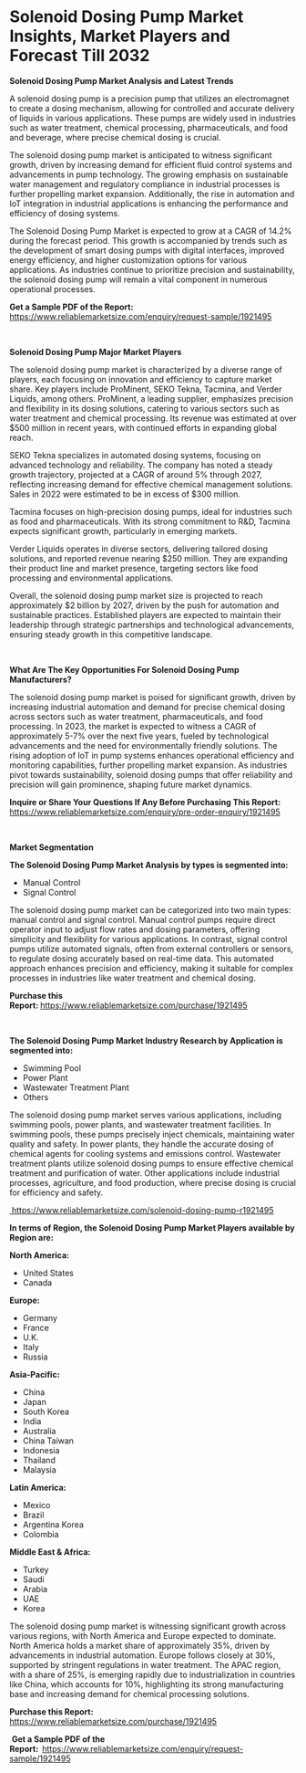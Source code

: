 <p><h1>Solenoid Dosing Pump Market Insights, Market Players and Forecast Till 2032</h1></p><p><strong>Solenoid Dosing Pump Market Analysis and Latest Trends</strong></p>
<p><p>A solenoid dosing pump is a precision pump that utilizes an electromagnet to create a dosing mechanism, allowing for controlled and accurate delivery of liquids in various applications. These pumps are widely used in industries such as water treatment, chemical processing, pharmaceuticals, and food and beverage, where precise chemical dosing is crucial.</p><p>The solenoid dosing pump market is anticipated to witness significant growth, driven by increasing demand for efficient fluid control systems and advancements in pump technology. The growing emphasis on sustainable water management and regulatory compliance in industrial processes is further propelling market expansion. Additionally, the rise in automation and IoT integration in industrial applications is enhancing the performance and efficiency of dosing systems.</p><p>The Solenoid Dosing Pump Market is expected to grow at a CAGR of 14.2% during the forecast period. This growth is accompanied by trends such as the development of smart dosing pumps with digital interfaces, improved energy efficiency, and higher customization options for various applications. As industries continue to prioritize precision and sustainability, the solenoid dosing pump will remain a vital component in numerous operational processes.</p></p>
<p><strong>Get a Sample PDF of the Report:&nbsp;</strong> <a href="https://www.reliablemarketsize.com/enquiry/request-sample/1921495?utm_campaign=3064&utm_medium=2&utm_source=Github&utm_content=ia&utm_term=16042025&utm_id=solenoid-dosing-pump">https://www.reliablemarketsize.com/enquiry/request-sample/1921495</a></p>
<p>&nbsp;</p>
<p><strong>Solenoid Dosing Pump Major Market Players</strong></p>
<p><p>The solenoid dosing pump market is characterized by a diverse range of players, each focusing on innovation and efficiency to capture market share. Key players include ProMinent, SEKO Tekna, Tacmina, and Verder Liquids, among others. ProMinent, a leading supplier, emphasizes precision and flexibility in its dosing solutions, catering to various sectors such as water treatment and chemical processing. Its revenue was estimated at over $500 million in recent years, with continued efforts in expanding global reach.</p><p>SEKO Tekna specializes in automated dosing systems, focusing on advanced technology and reliability. The company has noted a steady growth trajectory, projected at a CAGR of around 5% through 2027, reflecting increasing demand for effective chemical management solutions. Sales in 2022 were estimated to be in excess of $300 million.</p><p>Tacmina focuses on high-precision dosing pumps, ideal for industries such as food and pharmaceuticals. With its strong commitment to R&D, Tacmina expects significant growth, particularly in emerging markets. </p><p>Verder Liquids operates in diverse sectors, delivering tailored dosing solutions, and reported revenue nearing $250 million. They are expanding their product line and market presence, targeting sectors like food processing and environmental applications.</p><p>Overall, the solenoid dosing pump market size is projected to reach approximately $2 billion by 2027, driven by the push for automation and sustainable practices. Established players are expected to maintain their leadership through strategic partnerships and technological advancements, ensuring steady growth in this competitive landscape.</p></p>
<p>&nbsp;</p>
<p><strong>What Are The Key Opportunities For Solenoid Dosing Pump Manufacturers?</strong></p>
<p><p>The solenoid dosing pump market is poised for significant growth, driven by increasing industrial automation and demand for precise chemical dosing across sectors such as water treatment, pharmaceuticals, and food processing. In 2023, the market is expected to witness a CAGR of approximately 5-7% over the next five years, fueled by technological advancements and the need for environmentally friendly solutions. The rising adoption of IoT in pump systems enhances operational efficiency and monitoring capabilities, further propelling market expansion. As industries pivot towards sustainability, solenoid dosing pumps that offer reliability and precision will gain prominence, shaping future market dynamics.</p></p>
<p><strong>Inquire or Share Your Questions If Any Before Purchasing This Report:</strong> <a href="https://www.reliablemarketsize.com/enquiry/pre-order-enquiry/1921495?utm_campaign=3064&utm_medium=2&utm_source=Github&utm_content=ia&utm_term=16042025&utm_id=solenoid-dosing-pump">https://www.reliablemarketsize.com/enquiry/pre-order-enquiry/1921495</a></p>
<p>&nbsp;</p>
<p><strong>Market Segmentation</strong></p>
<p><strong>The Solenoid Dosing Pump Market Analysis by types is segmented into:</strong></p>
<p><ul><li>Manual Control</li><li>Signal Control</li></ul></p>
<p><p>The solenoid dosing pump market can be categorized into two main types: manual control and signal control. Manual control pumps require direct operator input to adjust flow rates and dosing parameters, offering simplicity and flexibility for various applications. In contrast, signal control pumps utilize automated signals, often from external controllers or sensors, to regulate dosing accurately based on real-time data. This automated approach enhances precision and efficiency, making it suitable for complex processes in industries like water treatment and chemical dosing.</p></p>
<p><strong>Purchase this Report:&nbsp;</strong><a href="https://www.reliablemarketsize.com/purchase/1921495?utm_campaign=3064&utm_medium=2&utm_source=Github&utm_content=ia&utm_term=16042025&utm_id=solenoid-dosing-pump">https://www.reliablemarketsize.com/purchase/1921495</a></p>
<p>&nbsp;</p>
<p><strong>The Solenoid Dosing Pump Market Industry Research by Application is segmented into:</strong></p>
<p><ul><li>Swimming Pool</li><li>Power Plant</li><li>Wastewater Treatment Plant</li><li>Others</li></ul></p>
<p><p>The solenoid dosing pump market serves various applications, including swimming pools, power plants, and wastewater treatment facilities. In swimming pools, these pumps precisely inject chemicals, maintaining water quality and safety. In power plants, they handle the accurate dosing of chemical agents for cooling systems and emissions control. Wastewater treatment plants utilize solenoid dosing pumps to ensure effective chemical treatment and purification of water. Other applications include industrial processes, agriculture, and food production, where precise dosing is crucial for efficiency and safety.</p></p>
<p><a href="https://www.reliablemarketsize.com/solenoid-dosing-pump-r1921495?utm_campaign=3064&utm_medium=2&utm_source=Github&utm_content=ia&utm_term=16042025&utm_id=solenoid-dosing-pump">&nbsp;https://www.reliablemarketsize.com/solenoid-dosing-pump-r1921495</a></p>
<p><strong>In terms of Region, the Solenoid Dosing Pump Market Players available by Region are:</strong></p>
<p>
    <p> <strong> North America: </strong>
        <ul>
            <li>United States</li>
            <li>Canada</li>
        </ul>
        </p> 
    <p> <strong> Europe: </strong>
        <ul>
            <li>Germany</li>
            <li>France</li>
            <li>U.K.</li>
            <li>Italy</li>
            <li>Russia</li>
        </ul>
        </p> 
    <p> <strong> Asia-Pacific: </strong>
        <ul>
            <li>China</li>
            <li>Japan</li>
            <li>South Korea</li>
            <li>India</li>
            <li>Australia</li>
            <li>China Taiwan</li>
            <li>Indonesia</li>
            <li>Thailand</li>
            <li>Malaysia</li>
        </ul>
        </p> 
    <p> <strong> Latin America: </strong>
        <ul>
            <li>Mexico</li>
            <li>Brazil</li>
            <li>Argentina Korea</li>
            <li>Colombia</li>
        </ul>
        </p> 
    <p> <strong> Middle East & Africa: </strong>
        <ul>
            <li>Turkey</li>
            <li>Saudi</li>
            <li>Arabia</li>
            <li>UAE</li>
            <li>Korea</li>
        </ul>
    </p>
    </p>
<p><p>The solenoid dosing pump market is witnessing significant growth across various regions, with North America and Europe expected to dominate. North America holds a market share of approximately 35%, driven by advancements in industrial automation. Europe follows closely at 30%, supported by stringent regulations in water treatment. The APAC region, with a share of 25%, is emerging rapidly due to industrialization in countries like China, which accounts for 10%, highlighting its strong manufacturing base and increasing demand for chemical processing solutions.</p></p>
<p><strong>Purchase this Report: </strong><a href="https://www.reliablemarketsize.com/purchase/1921495?utm_campaign=3064&utm_medium=2&utm_source=Github&utm_content=ia&utm_term=16042025&utm_id=solenoid-dosing-pump">https://www.reliablemarketsize.com/purchase/1921495</a></p>
<p>&nbsp;<strong>Get a Sample PDF of the Report:&nbsp;&nbsp;</strong><a href="https://www.reliablemarketsize.com/enquiry/request-sample/1921495?utm_campaign=3064&utm_medium=2&utm_source=Github&utm_content=ia&utm_term=16042025&utm_id=solenoid-dosing-pump">https://www.reliablemarketsize.com/enquiry/request-sample/1921495</a></p>
<p><strong></strong></p>
<p><p></p><p></p><p></p></p>
